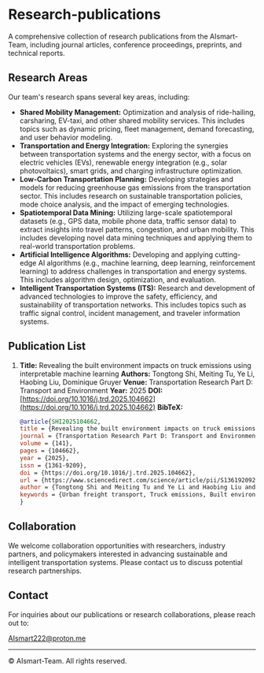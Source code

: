 # Research-publications
A comprehensive collection of research publications from the AIsmart-Team, including journal articles, conference proceedings, preprints, and technical reports. 

## Research Areas

Our team's research spans several key areas, including:

*   **Shared Mobility Management:**  Optimization and analysis of ride-hailing, carsharing, EV-taxi, and other shared mobility services. This includes topics such as dynamic pricing, fleet management, demand forecasting, and user behavior modeling.
*   **Transportation and Energy Integration:**  Exploring the synergies between transportation systems and the energy sector, with a focus on electric vehicles (EVs), renewable energy integration (e.g., solar photovoltaics), smart grids, and charging infrastructure optimization.
*   **Low-Carbon Transportation Planning:**  Developing strategies and models for reducing greenhouse gas emissions from the transportation sector.  This includes research on sustainable transportation policies, mode choice analysis, and the impact of emerging technologies.
*   **Spatiotemporal Data Mining:**  Utilizing large-scale spatiotemporal datasets (e.g., GPS data, mobile phone data, traffic sensor data) to extract insights into travel patterns, congestion, and urban mobility.  This includes developing novel data mining techniques and applying them to real-world transportation problems.
*   **Artificial Intelligence Algorithms:**  Developing and applying cutting-edge AI algorithms (e.g., machine learning, deep learning, reinforcement learning) to address challenges in transportation and energy systems.  This includes algorithm design, optimization, and evaluation.
* **Intelligent Transportation Systems (ITS):** Research and development of advanced technologies to improve the safety, efficiency, and sustainability of transportation networks. This includes topics such as traffic signal control, incident management, and traveler information systems.

## Publication List

1.  **Title:**  Revealing the built environment impacts on truck emissions using interpretable machine learning
    **Authors:** Tongtong Shi, Meiting Tu, Ye Li, Haobing Liu, Dominique Gruyer
    **Venue:** Transportation Research Part D: Transport and Environment
    **Year:** 2025
    **DOI:** [https://doi.org/10.1016/j.trd.2025.104662](https://doi.org/10.1016/j.trd.2025.104662)
    **BibTeX:**

    ```bibtex
    @article{SHI2025104662,
    title = {Revealing the built environment impacts on truck emissions using interpretable machine learning},
    journal = {Transportation Research Part D: Transport and Environment},
    volume = {141},
    pages = {104662},
    year = {2025},
    issn = {1361-9209},
    doi = {https://doi.org/10.1016/j.trd.2025.104662},
    url = {https://www.sciencedirect.com/science/article/pii/S1361920925000720},
    author = {Tongtong Shi and Meiting Tu and Ye Li and Haobing Liu and Dominique Gruyer},
    keywords = {Urban freight transport, Truck emissions, Built environment, Nonlinear effects, Interpretable machine learning}
    }
    ```

## Collaboration

We welcome collaboration opportunities with researchers, industry partners, and policymakers interested in advancing sustainable and intelligent transportation systems. Please contact us to discuss potential research partnerships.

## Contact

For inquiries about our publications or research collaborations, please reach out to:

AIsmart222@proton.me

---

© AIsmart-Team. All rights reserved.

